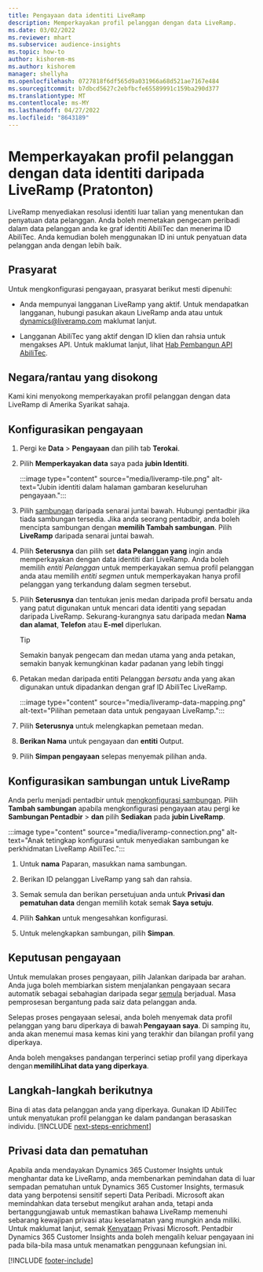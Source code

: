 ```yaml
---
title: Pengayaan data identiti LiveRamp
description: Memperkayakan profil pelanggan dengan data LiveRamp.
ms.date: 03/02/2022
ms.reviewer: mhart
ms.subservice: audience-insights
ms.topic: how-to
author: kishorem-ms
ms.author: kishorem
manager: shellyha
ms.openlocfilehash: 0727818f6df565d9a031966a68d521ae7167e484
ms.sourcegitcommit: b7dbcd5627c2ebfbcfe65589991c159ba290d377
ms.translationtype: MT
ms.contentlocale: ms-MY
ms.lasthandoff: 04/27/2022
ms.locfileid: "8643189"
---
```

# <a name="enrich-customer-profiles-with-identity-data-from-liveramp-preview"></a>Memperkayakan profil pelanggan dengan data identiti daripada LiveRamp (Pratonton) 

LiveRamp menyediakan resolusi identiti luar talian yang menentukan dan penyatuan data pelanggan. Anda boleh memetakan pengecam peribadi dalam data pelanggan anda ke graf identiti AbiliTec dan menerima ID AbiliTec. Anda kemudian boleh menggunakan ID ini untuk penyatuan data pelanggan anda dengan lebih baik. 

## <a name="prerequisites"></a>Prasyarat 

Untuk mengkonfigurasi pengayaan, prasyarat berikut mesti dipenuhi: 

- Anda mempunyai langganan LiveRamp yang aktif. Untuk mendapatkan langganan, hubungi pasukan akaun LiveRamp anda atau untuk [dynamics@liveramp.com](mailto:dynamics@liveramp.com) maklumat lanjut.   

- Langganan AbiliTec yang aktif dengan ID klien dan rahsia untuk mengakses API. Untuk maklumat lanjut, lihat [Hab Pembangun API AbiliTec](https://developers.liveramp.com/abilitec-api/). 

## <a name="supported-countriesregions"></a>Negara/rantau yang disokong 

Kami kini menyokong memperkayakan profil pelanggan dengan data LiveRamp di Amerika Syarikat sahaja. 

## <a name="configure-the-enrichment"></a>Konfigurasikan pengayaan 

1. Pergi ke **Data** > **Pengayaan** dan pilih tab **Terokai**. 

1. Pilih **Memperkayakan data** saya pada **jubin Identiti**. 

   :::image type="content" source="media/liveramp-tile.png" alt-text="Jubin identiti dalam halaman gambaran keseluruhan pengayaan.":::

1. Pilih [sambungan](connections.md) daripada senarai juntai bawah. Hubungi pentadbir jika tiada sambungan tersedia. Jika anda seorang pentadbir, anda boleh mencipta sambungan dengan **memilih Tambah sambungan**. Pilih **LiveRamp** daripada senarai juntai bawah. 

1. Pilih **Seterusnya** dan pilih set **data Pelanggan yang** ingin anda memperkayakan dengan data identiti dari LiveRamp. Anda boleh memilih *entiti Pelanggan* untuk memperkayakan semua profil pelanggan anda atau memilih *entiti segmen* untuk memperkayakan hanya profil pelanggan yang terkandung dalam segmen tersebut. 

1. Pilih **Seterusnya** dan tentukan jenis medan daripada profil bersatu anda yang patut digunakan untuk mencari data identiti yang sepadan daripada LiveRamp. Sekurang-kurangnya satu daripada medan **Nama dan alamat**, **Telefon** atau **E-mel** diperlukan. 

   > [!TIP]
   > Semakin banyak pengecam dan medan utama yang anda petakan, semakin banyak kemungkinan kadar padanan yang lebih tinggi 

1. Petakan medan daripada entiti Pelanggan *bersatu* anda yang akan digunakan untuk dipadankan dengan graf ID AbiliTec LiveRamp. 

   :::image type="content" source="media/liveramp-data-mapping.png" alt-text="Pilihan pemetaan data untuk pengayaan LiveRamp.":::

1. Pilih **Seterusnya** untuk melengkapkan pemetaan medan. 

1. **Berikan Nama** untuk pengayaan dan **entiti** Output. 

1. Pilih **Simpan pengayaan** selepas menyemak pilihan anda. 

## <a name="configure-the-connection-for-liveramp"></a>Konfigurasikan sambungan untuk LiveRamp 

Anda perlu menjadi pentadbir untuk [mengkonfigurasi sambungan](connections.md). Pilih **Tambah sambungan** apabila mengkonfigurasi pengayaan atau pergi ke **Sambungan Pentadbir** > **dan** pilih **Sediakan** pada **jubin LiveRamp**. 

:::image type="content" source="media/liveramp-connection.png" alt-text="Anak tetingkap konfigurasi untuk menyediakan sambungan ke perkhidmatan LiveRamp AbiliTec.":::

1. Untuk **nama** Paparan, masukkan nama sambungan. 

1. Berikan ID pelanggan LiveRamp yang sah dan rahsia. 

1. Semak semula dan berikan persetujuan anda untuk **Privasi dan pematuhan data** dengan memilih kotak semak **Saya setuju**. 

1. Pilih **Sahkan** untuk mengesahkan konfigurasi. 

1. Untuk melengkapkan sambungan, pilih **Simpan**. 

## <a name="enrichment-results"></a>Keputusan pengayaan 

Untuk memulakan proses pengayaan, pilih Jalankan daripada bar arahan. Anda juga boleh membiarkan sistem menjalankan pengayaan secara automatik sebagai sebahagian daripada segar [semula](system.md#schedule-tab) berjadual. Masa pemprosesan bergantung pada saiz data pelanggan anda. 

Selepas proses pengayaan selesai, anda boleh menyemak data profil pelanggan yang baru diperkaya di bawah **Pengayaan saya**. Di samping itu, anda akan menemui masa kemas kini yang terakhir dan bilangan profil yang diperkaya. 

Anda boleh mengakses pandangan terperinci setiap profil yang diperkaya dengan **memilihLihat data yang diperkaya**. 

## <a name="next-steps"></a>Langkah-langkah berikutnya

Bina di atas data pelanggan anda yang diperkaya. Gunakan ID AbiliTec untuk menyatukan profil pelanggan ke dalam pandangan berasaskan individu. 
[!INCLUDE [next-steps-enrichment](includes/next-steps-enrichment.md)]

## <a name="data-privacy-and-compliance"></a>Privasi data dan pematuhan 

Apabila anda mendayakan Dynamics 365 Customer Insights untuk menghantar data ke LiveRamp, anda membenarkan pemindahan data di luar sempadan pematuhan untuk Dynamics 365 Customer Insights, termasuk data yang berpotensi sensitif seperti Data Peribadi. Microsoft akan memindahkan data tersebut mengikut arahan anda, tetapi anda bertanggungjawab untuk memastikan bahawa LiveRamp memenuhi sebarang kewajipan privasi atau keselamatan yang mungkin anda miliki. Untuk maklumat lanjut, semak [Kenyataan](https://go.microsoft.com/fwlink/?linkid=396732) Privasi Microsoft. Pentadbir Dynamics 365 Customer Insights anda boleh mengalih keluar pengayaan ini pada bila-bila masa untuk menamatkan penggunaan kefungsian ini. 


[!INCLUDE [footer-include](includes/footer-banner.md)]
